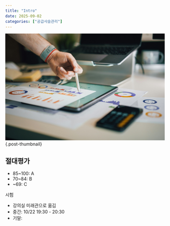 ```yaml
---
title: "Intro"
date: 2025-09-02
categories: ["공급사슬관리"]
---
```


![](/img/stat-thumb.jpg){.post-thumbnail}

## 절대평가

- 85~100: A
- 70~84: B
- ~69: C

시험

- 강의실 미래관으로 옮김
- 중간: 10/22 19:30 - 20:30
- 기말:

